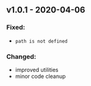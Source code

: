 ## v1.0.1 - 2020-04-06
### Fixed:
- `path is not defined`

### Changed:
- improved utilities
- minor code cleanup
